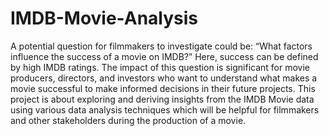 # IMDB-Movie-Analysis
A potential question for filmmakers to investigate could be: “What factors influence the
success of a movie on IMDB?” Here, success can be defined by high IMDB ratings. The
impact of this question is significant for movie producers, directors, and investors who want
to understand what makes a movie successful to make informed decisions in their future
projects.
This project is about exploring and deriving insights from the IMDB Movie data using various data analysis techniques which will be helpful for filmmakers and other stakeholders during the production of a movie.
